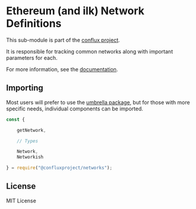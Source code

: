 Ethereum (and ilk) Network Definitions
======================================

This sub-module is part of the [conflux project](https://github.com/raisezhang/conflux-project.js).

It is responsible for tracking common networks along with important
parameters for each.

For more information, see the [documentation](https://docs.ethers.io/v5/api/providers/types/#providers-Network).

Importing
---------

Most users will prefer to use the [umbrella package](https://www.npmjs.com/package/ethers),
but for those with more specific needs, individual components can be imported.

```javascript
const {

    getNetwork,

    // Types

    Network,
    Networkish

} = require("@confluxproject/networks");
```


License
-------

MIT License
